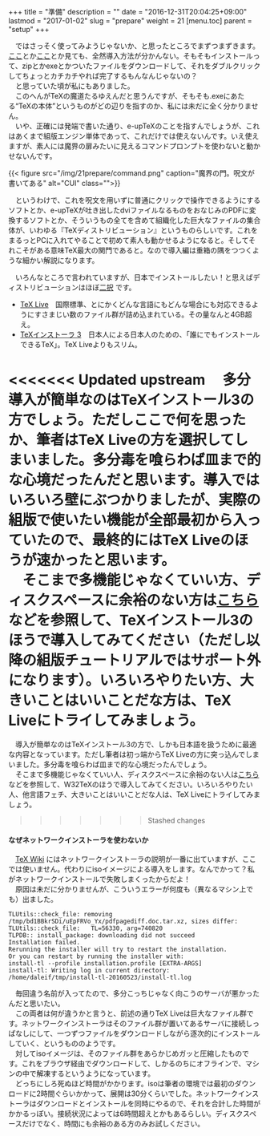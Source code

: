 +++
title = "準備"
description = ""
date = "2016-12-31T20:04:25+09:00"
lastmod = "2017-01-02"
slug = "prepare"
weight = 21
[menu.toc]
    parent = "setup"
+++

&#x3000;ではさっそく使ってみようじゃないか、と思ったところでまずつまずきます。[ここ](https://texwiki.texjp.org/?TeX%E5%85%A5%E6%89%8B%E6%B3%95)とか[ここ](https://ja.wikibooks.org/wiki/TeX/LaTeX%E5%85%A5%E9%96%80)とか見ても、全然導入方法が分かんない。そもそもインストールって、zipとかexeとかついたファイルをダウンロードして、それをダブルクリックしてちょっとカチカチやれば完了するもんなんじゃないの？  
　と思っていた頃が私にもありました。  
　このへんがTeXの魔道たるゆえんだと思うんですが、そもそも.exeにあたる“TeXの本体”というものがどの辺りを指すのか、私には未だに全く分かりません。  
　いや、正確には発端で書いた通り、e-upTeXのことを指すんでしょうが、これはあくまで組版エンジン単体であって、これだけでは使えないんです。いえ使えますが、素人には魔界の扉みたいに見えるコマンドプロンプトを使わないと動かせないんです。

{{< figure src="/img/21prepare/command.png" caption="魔界の門。呪文が書いてある" alt="CUI" class="">}}

　というわけで、これを呪文を用いずに普通にクリックで操作できるようにするソフトとか、e-upTeXが吐き出したdviファイルなるものをおなじみのPDFに変換するソフトとか、そういうもの全てを含めて組織化した巨大なファイルの集合体が、いわゆる『TeXディストリビューション』というものらしいです。これをまるっとPCに入れてやることで初めて素人も動かせるようになると。そしてそれこそがある意味TeX最大の関門であると。なので導入編は重箱の隅をつつくような細かい解説になります。

　いろんなところで言われていますが、日本でインストールしたい！と思えばディストリビューションはほぼ[二択](https://texwiki.texjp.org/?Microsoft%20Windows#distribution) です。

- [TeX Live](https://www.tug.org/texlive/)　国際標準、とにかくどんな言語にもどんな場合にも対応できるようにすさまじい数のファイル群が詰め込まれている。その量なんと4GB超え。
- [TeXインストーラ 3](http://www.math.sci.hokudai.ac.jp/~abenori/soft/abtexinst.html)　日本人による日本人のための、「誰にでもインストールできるTeX」。TeX Liveよりもスリム。

<<<<<<< Updated upstream
　多分導入が簡単なのはTeXインストール3の方でしょう。ただしここで何を思ったか、筆者はTeX Liveの方を選択してしまいました。多分毒を喰らわば皿まで的な心境だったんだと思います。導入ではいろいろ壁にぶつかりましたが、実際の組版で使いたい機能が全部最初から入っていたので、最終的にはTeX Liveのほうが速かったと思います。  
　そこまで多機能じゃなくていい方、ディスクスペースに余裕のない方は[こちら](http://did2memo.net/2016/04/24/easy-latex-install-windows-10-2016-04/)などを参照して、TeXインストール3のほうで導入してみてください（ただし以降の組版チュートリアルではサポート外になります）。いろいろやりたい方、大きいことはいいことだな方は、TeX Liveにトライしてみましょう。
=======
　導入が簡単なのはTeXインストール3の方で、しかも日本語を扱うために最適な内容となっています。ただし筆者は初っ端からTeX Liveの方に突っ込んでしまいました。多分毒を喰らわば皿まで的な心境だったんでしょう。  
　そこまで多機能じゃなくていい人、ディスクスペースに余裕のない人は[こちら](http://did2memo.net/2016/04/24/easy-latex-install-windows-10-2016-04/)などを参照して、W32TeXのほうで導入してみてください。いろいろやりたい人、他言語フェチ、大きいことはいいことだな人は、TeX Liveにトライしてみましょう。
>>>>>>> Stashed changes

#### なぜネットワークインストーラを使わないか
　[TeX Wiki](https://texwiki.texjp.org/?TeX%20Live%2FWindows) にはネットワークインストーラの説明が一番に出ていますが、ここでは使いません。代わりにisoイメージによる導入をします。なんでかって？私がネットワークインストールで失敗しまくったからだよ！  
　原因は未だに分かりませんが、こういうエラーが何度も（異なるマシン上でも）出ました。

    TLUtils::check_file: removing /tmp/bd1BBkrSDi/uEpFRVo_Yx/pdfpagediff.doc.tar.xz, sizes differ:
    TLUtils::check_file:   TL=56330, arg=740820
    TLPDB:: install_package: downloading did not succeed
    Installation failed.
    Rerunning the installer will try to restart the installation.
    Or you can restart by running the installer with:
    install-tl --profile installation.profile [EXTRA-ARGS]
    install-tl: Writing log in current directory: /home/daleif/tmp/install-tl-20160523/install-tl.log

　毎回違う名前が入ってたので、多分こっちじゃなく向こうのサーバが悪かったんだと思いたい。  
　この両者は何が違うかと言うと、前述の通りTeX Liveは巨大なファイル群です。ネットワークインストーラはそのファイル群が置いてあるサーバに接続しっぱなしにして、一つずつファイルをダウンロードしながら逐次的にインストールしていく、というもののようです。  
　対してisoイメージは、そのファイル群をあらかじめガッと圧縮したものです。これをブラウザ経由でダウンロードして、しかるのちにオフラインで、マシンの中で解凍するというようになっています。  
　どっちにしろ死ぬほど時間がかかります。isoは筆者の環境では最初のダウンロードに2時間ぐらいかかって、展開は30分くらいでした。ネットワークインストーラはダウンロードとインストールを同時にやるので、それを合計した時間がかかるっぽい。接続状況によっては6時間超えとかもあるらしい。ディスクスペースだけでなく、時間にも余裕のある方のみお試しください。
